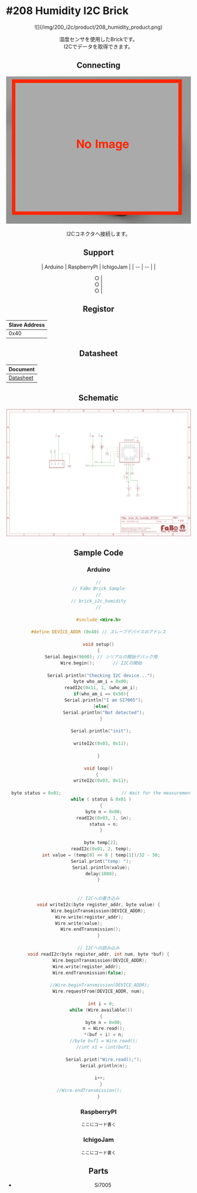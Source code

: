 # #208 Humidity I2C Brick

<center>![](/img/200_i2c/product/208_humidity_product.png)
<!--COLORME-->

湿度センサを使用したBrickです。
<br>
I2Cでデータを取得できます。

## Connecting
![](/img/200_i2c/connect/208_humidity_connect.png)

I2Cコネクタへ接続します。

## Support
| Arduino | RaspberryPI | IchigoJam |
| -- | -- |
| <center>○ | <center>○ | <center>○ |

## Registor
| Slave Address |
| -- |
| 0x40 |

## Datasheet
| Document |
| -- |
| [Datasheet](http://www.silabs.com/Support%20Documents/TechnicalDocs/Si7005.pdf) |

## Schematic
![](/img/200_i2c/schematic/208_humidity_schematic.png)

## Sample Code
### Arduino
```c
//
// FaBo Brick Sample
//
// brick_i2c_humidity
//

#include <Wire.h>

#define DEVICE_ADDR (0x40) // スレーブデバイスのアドレス

void setup()
{
  Serial.begin(9600); // シリアルの開始デバック用
  Wire.begin();       // I2Cの開始
  
  Serial.println("Checking I2C device...");
  byte who_am_i = 0x00;
  readI2c(0x11, 1, &who_am_i);
  if(who_am_i == 0x50){
    Serial.println("I am SI7005");
  }else{
    Serial.println("Not detected");
  }
  
  Serial.println("init");
  
  writeI2c(0x03, 0x11);
  
}

void loop()
{ 
  writeI2c(0x03, 0x11);
  
  byte status = 0x01;						// Wait for the measurement to finish
  while ( status & 0x01 )
  {
    byte n = 0x00;
    readI2c(0x03, 1, &n);
    status = n;
  }
  
  byte temp[2];
  readI2c(0x01, 2, temp);
  int value = (temp[0] << 8 | temp[1])/32 - 50;
  Serial.print("temp: ");
  Serial.println(value);
  delay(1000);
}


// I2Cへの書き込み
void writeI2c(byte register_addr, byte value) {
  Wire.beginTransmission(DEVICE_ADDR);  
  Wire.write(register_addr);         
  Wire.write(value);                 
  Wire.endTransmission();        
}

// I2Cへの読み込み
void readI2c(byte register_addr, int num, byte *buf) {
  Wire.beginTransmission(DEVICE_ADDR); 
  Wire.write(register_addr);           
  Wire.endTransmission(false);         

  //Wire.beginTransmission(DEVICE_ADDR); 
  Wire.requestFrom(DEVICE_ADDR, num);  

  int i = 0;
  while (Wire.available())
  {
    byte n = 0x00;
    n = Wire.read();
    *(buf + i) = n;
    //byte buf1 = Wire.read();
    //int x1 = (int)buf1;
   
    Serial.print("Wire.read();");
    Serial.println(n);
    
    i++;   
  }
  //Wire.endTransmission();         
}
```

### RaspberryPI

```python
ここにコード書く
```

### IchigoJam

```basic
ここにコード書く
```

## Parts
- Si7005

